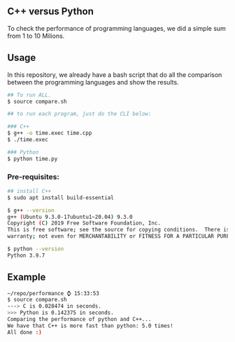 ## C++ versus Python

To check the performance of programming languages, we did
a simple sum from 1 to 10 Milions.

## Usage

In this repository, we already have a bash script that do all the comparison between the programming languages and show the results.

```bash
## To run ALL.
$ source compare.sh

## to run each program, just do the CLI below:

### C++
$ g++ -o time.exec time.cpp
$ ./time.exec

### Python
$ python time.py
```

### Pre-requisites:

```bash
## install C++
$ sudo apt install build-essential

$ g++ --version                   
g++ (Ubuntu 9.3.0-17ubuntu1~20.04) 9.3.0
Copyright (C) 2019 Free Software Foundation, Inc.
This is free software; see the source for copying conditions.  There is NO
warranty; not even for MERCHANTABILITY or FITNESS FOR A PARTICULAR PURPOSE.

$ python --version
Python 3.9.7
```

## Example

```bash
~/repo/performance ⌚ 15:33:53
$ source compare.sh
---> C is 0.028474 in seconds.
>>> Python is 0.142375 in seconds.
Comparing the performance of python and C++...
We have that C++ is more fast than python: 5.0 times!
All done :)
```


